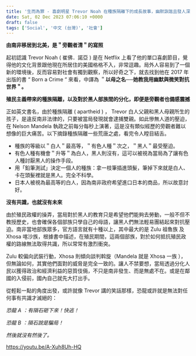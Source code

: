 ```yaml
---
title: '生而為罪 - 喜劇明星 Trevor Noah 在種族隔離下的成長故事，幽默詼諧且發人深省'
date: Sat, 02 Dec 2023 07:06:10 +0000
draft: false
tags: ['Social', '中文 (台灣)', '社會']
---
```


**由南非移居到北美，是＂旁觀者清＂的寫照**

起初認識 Trevor Noah ( 崔佛．諾亞 ) 是在 Netflix 上看了他的單口喜劇節目，覺得他的文化背景跟他現在所居住的美國格格不入，非常逗趣。局外人容易到了一個新的環境後，反而容易對社會有獨到觀察，所以好奇之下，就去找到他在 2017 年出版的書 “ Born a Crime “ 來看，中譯為 ＂**以母之名──她教我用幽默與微笑對抗世界＂。**

**殖民主義帶來的種族隔離，以及對於黑人部族間的分化，即便是旁觀者也備感震撼**

正如英文書名，由於種族隔離 ( apartheid ) ， Trevor 白人父親和黑人母親所生的孩子，是違反南非法律的，只要被當局發現就會逮捕雙親。如此慘無人道的壓迫，在 Nelson Mandela 執政之前每分每秒上演著，這是沒有類似經歷的旁觀者難以想像的巨大痛苦。以下摘錄種族隔離一些荒唐之處，看完令人瞠目結舌。

*   種族的等級以＂白人＂最高等，＂有色人種＂次之，＂黑人＂最受壓迫。
*   有色人種有機會＂升等＂為白人，黑人則沒有，這可以被視為當局為了讓有色人種討厭黑人的操作手段。
*   用「鉛筆測試」決定一個人的種族：拿一枝筆插進頭髮，筆掉下來就是白人、卡在頭髮裡就是黑人。完全不科學。
*   日本人被視為最高等的白人，因為南非政府希望進口日本的商品，所以故意討好。

**沒有共識，也就沒有未來**

由於殖民政權的操弄，當局對於黑人的教育只是希望他們能夠去勞動，一般不但不教授歷史，也會確保各個部族只學自己的母語，讓黑人們無法輕易團結起來對抗壓迫。南非當地部族眾多，官方語言就有十種以上，其中最大的是 Zulu 祖魯族 及 Xhosa 喀沙族，根據書中描述，在殖民期間，這兩個部族，對於如何抵抗殖民政權的路線無法取得共識，所以常常有激烈衝突。

Zulu 較偏向武裝行動，Xhosa 則傾向談判斡旋（Mandela 就是 Xhosa 一族 ），但無論如何，其實他們面對的威脅是完全一致的。讓人不禁要想，當局透過分化人民以獲得政治和經濟利益的惡質伎倆，不只是南非發生、而是無處不在。或是在鄰國的入侵前，國內自己就先大打出手。

從輕鬆一點的角度出發，或許就像 Trevor 講的笑話那樣，恐龍或許就是無法對任何事有共識才滅絕的：

_恐龍 A ：有隕石砸下來！快逃！_

_恐龍 B ：隕石說是騙局！_

_然後就沒有然後了。_

https://youtu.be/A-Xuh8Uh-HQ
